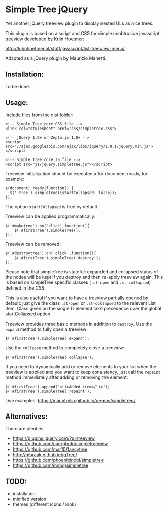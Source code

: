 # Simple Tree jQuery

Yet another jQuery treeview plugin to display nested ULs as nice trees.

This plugin is based on a script and CSS for simple unobtrusive javascript treeview developed by Krijn Hoetmer:

http://krijnhoetmer.nl/stuff/javascript/list-treeview-menu/

Adapted as a jQuery plugin by Maurizio Manetti.

## Installation:

To be done.

## Usage:

Include files from the dist folder:

	<!-- Simple Tree core CSS file -->
	<link rel="stylesheet" href="css/simpletree.css">

	<!-- jQuery 1.9+ or Zepto.js 1.0+ -->
	<script src="//ajax.googleapis.com/ajax/libs/jquery/1.9.1/jquery.min.js"></script>

	<!-- Simple Tree core JS file -->
	<script src="js/jquery.simpletree.js"></script>

Treeview initialization should be executed after document ready, for example:

	$(document).ready(function() {
	  $('.tree').simpleTree({startCollapsed: false});
	});

The option `startCollapsed` is true by default.

Treeview can be applied programmatically:

	$('#maketree').on('click',function(){
		$('#firstTree').simpleTree();
	});	

Treeview can be removed:

	$('#destroytree').on('click',function(){
		$('#firstTree').simpleTree('destroy');
	});	

Please note that simpleTree is stateful: expanded and collapsed status of the nodes will be kept if you destroy and then re-apply treeview again. This is based on simpleTree specific classes (`.st-open` and `.st-collapsed`) defined in the CSS. 

This is also useful if you want to have a treeview partially opened by default: just give the class `.st-open` or `.st-collapsed` to the relevant List Item. Class given on the single LI element take precedence over the global startCollapsed option.

Treeview provides three basic methods in addition to `destroy`. 
Use the `expand` method to fully open a treeview:

	$('#firstTree').simpleTree('expand');

Use the `collapse` method to completely close a treeview:

	$('#firstTree').simpleTree('collapse');

If you need to dynamically add or remove elements to your list when the treeview is applied and you want to keep consistency, just call the `repaint` method immediately after adding or removing the element:

	$('#firstTree').append('<li>Added item</li>');
	$('#firstTree').simpleTree('repaint');

Live examples: https://mauntrelio.github.io/demos/simpletree/

## Alternatives:

There are plenties

- https://plugins.jquery.com/?s=treeview
- https://github.com/caerphoto/simpletreeview
- https://github.com/mar10/fancytree
- http://mbraak.github.io/jqTree/
- https://github.com/phoenixinobi/simpletree
- https://github.com/innoq/simpletree

## TODO:

- installation
- minified version
- themes (different icons / look)
